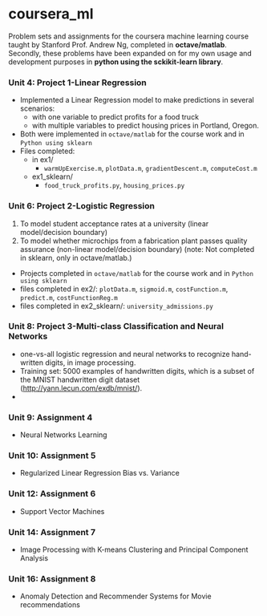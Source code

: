 # coursera_ml
Problem sets and assignments for the coursera machine learning course taught by Stanford Prof. Andrew Ng, completed in **octave/matlab**. Secondly, these problems have been expanded on for my own usage and development purposes in **python using the sckikit-learn library**.

### Unit 4: Project 1-Linear Regression
* Implemented a Linear Regression model to make predictions in several scenarios:
  * with one variable to predict profits for a food truck
  * with multiple variables to predict housing prices in Portland, Oregon.
* Both were implemented in `octave/matlab` for the course work and in `Python using sklearn`
* Files completed:
  * in ex1/
    * `warmUpExercise.m`, `plotData.m`, `gradientDescent.m`, `computeCost.m`
  * ex1_sklearn/
    * `food_truck_profits.py`, `housing_prices.py`

### Unit 6: Project 2-Logistic Regression
1. To model student acceptance rates at a university (linear model/decision boundary)
2. To model whether microchips from a fabrication plant passes quality assurance (non-linear model/decision boundary) (note: Not completed in sklearn, only in octave/matlab.)

* Projects completed in `octave/matlab` for the course work and in `Python using sklearn`
* files completed in ex2/: `plotData.m`, `sigmoid.m`, `costFunction.m`, `predict.m`, `costFunctionReg.m`
* files completed in ex2_sklearn/: `university_admissions.py`

### Unit 8: Project 3-Multi-class Classification and Neural Networks
* one-vs-all logistic regression and neural networks to recognize hand-written digits, in image processing.
* Training set: 5000 examples of handwritten digits, which is a subset of the MNIST handwritten digit dataset (http://yann.lecun.com/exdb/mnist/).
* 

### Unit 9: Assignment 4
* Neural Networks Learning

### Unit 10: Assignment 5
* Regularized Linear Regression Bias vs. Variance

### Unit 12: Assignment 6
* Support Vector Machines

### Unit 14: Assignment 7
* Image Processing with K-means Clustering and Principal Component Analysis

### Unit 16: Assignment 8
* Anomaly Detection and Recommender Systems for Movie recommendations
